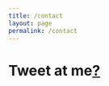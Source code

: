 ```yaml
---
title: /contact
layout: page
permalink: /contact
---
```


# Tweet at me<a href="https://twitter.com/intent/tweet?screen_name=himintan&ref_src=twsrc%5Etfw">?</a>
